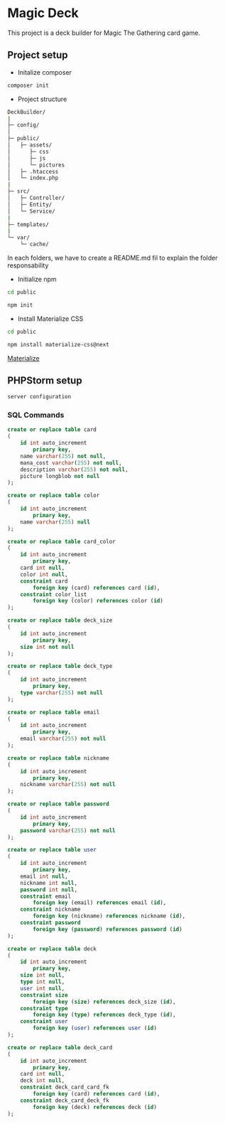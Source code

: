# Magic Deck

This project is a deck builder for Magic The Gathering card game.

## Project setup

* Initalize composer

````bash
composer init
````

* Project structure

````bash
DeckBuilder/
|
├─ config/
│
├─ public/
│   ├─ assets/
│      ├─ css
│      ├─ js
│      └─ pictures
│   ├─ .htaccess
│   └─ index.php
|
├─ src/
│   ├─ Controller/
│   ├─ Entity/
│   └─ Service/
|
├─ templates/
|
└─ var/
    └─ cache/
````

In each folders, we have to create a README.md fil to explain the folder responsability

* Initialize npm

````bash
cd public
````

````bash
npm init
````

* Install Materialize CSS

````bash
cd public
````

````bash
npm install materialize-css@next
````

[Materialize](https://materializecss.com/)

## PHPStorm setup

````bash
server configuration
````

### SQL Commands

```sql
create or replace table card
(
	id int auto_increment
		primary key,
	name varchar(255) not null,
	mana_cost varchar(255) not null,
	description varchar(255) not null,
	picture longblob not null
);

create or replace table color
(
	id int auto_increment
		primary key,
	name varchar(255) null
);

create or replace table card_color
(
	id int auto_increment
		primary key,
	card int null,
	color int null,
	constraint card
		foreign key (card) references card (id),
	constraint color_list
		foreign key (color) references color (id)
);

create or replace table deck_size
(
	id int auto_increment
		primary key,
	size int not null
);

create or replace table deck_type
(
	id int auto_increment
		primary key,
	type varchar(255) not null
);

create or replace table email
(
	id int auto_increment
		primary key,
	email varchar(255) not null
);

create or replace table nickname
(
	id int auto_increment
		primary key,
	nickname varchar(255) not null
);

create or replace table password
(
	id int auto_increment
		primary key,
	password varchar(255) not null
);

create or replace table user
(
	id int auto_increment
		primary key,
	email int null,
	nickname int null,
	password int null,
	constraint email
		foreign key (email) references email (id),
	constraint nickname
		foreign key (nickname) references nickname (id),
	constraint password
		foreign key (password) references password (id)
);

create or replace table deck
(
	id int auto_increment
		primary key,
	size int null,
	type int null,
	user int null,
	constraint size
		foreign key (size) references deck_size (id),
	constraint type
		foreign key (type) references deck_type (id),
	constraint user
		foreign key (user) references user (id)
);

create or replace table deck_card
(
	id int auto_increment
		primary key,
	card int null,
	deck int null,
	constraint deck_card_card_fk
		foreign key (card) references card (id),
	constraint deck_card_deck_fk
		foreign key (deck) references deck (id)
);
```
